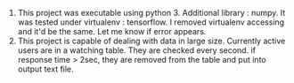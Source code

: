 1) This project was executable using python 3. Additional library : numpy. It was tested under virtualenv : tensorflow. I removed virtualenv accessing and it'd be the same. Let me know if error appears.
2) This project is capable of dealing with data in large size. Currently active users are in a watching table. They are checked every second.  if response time > 2sec, they are removed from the table and put into output text file.
